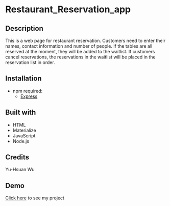 # Restaurant_Reservation_app

## Description
This is a web page for restaurant reservation. Customers need to enter their names, contact information and number of people. If the tables are all reserved at the moment, they will be added to the waitlist. If customers cancel reservations, the reservations in the waitlist will be placed in the reservation list in order.

## Installation
* npm required:
    * [Express](http://expressjs.com/)

## Built with
* HTML
* Materialize
* JavaScript
* Node.js

## Credits
Yu-Hsuan Wu

## Demo
[Click here](https://restaurantreservation-042020.herokuapp.com/) to see my project